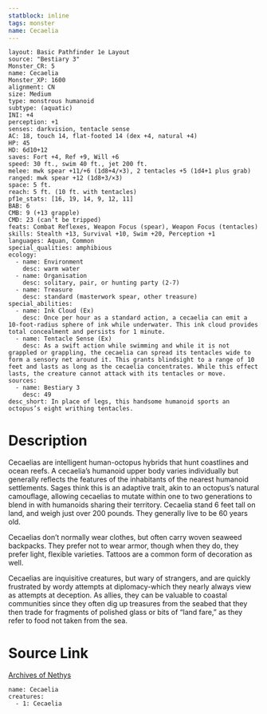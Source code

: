 ```yaml
---
statblock: inline
tags: monster
name: Cecaelia
---
```

```statblock
layout: Basic Pathfinder 1e Layout
source: "Bestiary 3"
Monster_CR: 5
name: Cecaelia
Monster_XP: 1600
alignment: CN
size: Medium
type: monstrous humanoid
subtype: (aquatic)
INI: +4
perception: +1
senses: darkvision, tentacle sense
AC: 18, touch 14, flat-footed 14 (dex +4, natural +4)
HP: 45
HD: 6d10+12
saves: Fort +4, Ref +9, Will +6
speed: 30 ft., swim 40 ft., jet 200 ft.
melee: mwk spear +11/+6 (1d8+4/×3), 2 tentacles +5 (1d4+1 plus grab)
ranged: mwk spear +12 (1d8+3/×3)
space: 5 ft.
reach: 5 ft. (10 ft. with tentacles)
pf1e_stats: [16, 19, 14, 9, 12, 11]
BAB: 6
CMB: 9 (+13 grapple)
CMD: 23 (can’t be tripped)
feats: Combat Reflexes, Weapon Focus (spear), Weapon Focus (tentacles)
skills: Stealth +13, Survival +10, Swim +20, Perception +1
languages: Aquan, Common
special_qualities: amphibious
ecology:
  - name: Environment
    desc: warm water
  - name: Organisation
    desc: solitary, pair, or hunting party (2-7)
  - name: Treasure
    desc: standard (masterwork spear, other treasure)
special_abilities:
  - name: Ink Cloud (Ex)
    desc: Once per hour as a standard action, a cecaelia can emit a 10-foot-radius sphere of ink while underwater. This ink cloud provides total concealment and persists for 1 minute.
  - name: Tentacle Sense (Ex)
    desc: As a swift action while swimming and while it is not grappled or grappling, the cecaelia can spread its tentacles wide to form a sensory net around it. This grants blindsight to a range of 10 feet and lasts as long as the cecaelia concentrates. While this effect lasts, the creature cannot attack with its tentacles or move.
sources:
  - name: Bestiary 3
    desc: 49
desc_short: In place of legs, this handsome humanoid sports an octopus’s eight writhing tentacles.
```
# Description
Cecaelias are intelligent human-octopus hybrids that hunt coastlines and ocean reefs. A cecaelia’s humanoid upper body varies individually but generally reflects the features of the inhabitants of the nearest humanoid settlements. Sages think this is an adaptive trait, akin to an octopus’s natural camouflage, allowing cecaelias to mutate within one to two generations to blend in with humanoids sharing their territory. Cecaelia stand 6 feet tall on land, and weigh just over 200 pounds. They generally live to be 60 years old.

Cecaelias don’t normally wear clothes, but often carry woven seaweed backpacks. They prefer not to wear armor, though when they do, they prefer light, flexible varieties. Tattoos are a common form of decoration as well.

Cecaelias are inquisitive creatures, but wary of strangers, and are quickly frustrated by wordy attempts at diplomacy-which they nearly always view as attempts at deception. As allies, they can be valuable to coastal communities since they often dig up treasures from the seabed that they then trade for fragments of polished glass or bits of “land fare,” as they refer to food not taken from the sea.
# Source Link
[Archives of Nethys](https://aonprd.com/MonsterDisplay.aspx?ItemName=Cecaelia)
```encounter-table
name: Cecaelia
creatures:
  - 1: Cecaelia
```
